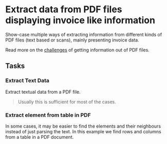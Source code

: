 # Extract data from PDF files displaying invoice like information

Show-case multiple ways of extracting information from different kinds of PDF files
(text based or scans), mainly presenting invoice data.

Read more on the
[challenges](https://pypdf.readthedocs.io/en/latest/user/extract-text.html) of getting
information out of PDF files.

## Tasks

### Extract Text Data

Extract textual data from a PDF file.

> Usually this is sufficient for most of the cases.


### Extract element from table in PDF

In some cases, it may be easier to find the elements and their neighbours instead of just parsing the text. In this example we find rows and columns from a table in a PDF document.
